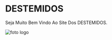 # DESTEMIDOS

Seja Muito Bem Vindo Ao Site Dos DESTEMIDOS.



![foto logo](https://user-images.githubusercontent.com/75841641/134517429-bcb76477-bde0-4ab0-a0f6-4edb03dde4ce.jpg)
